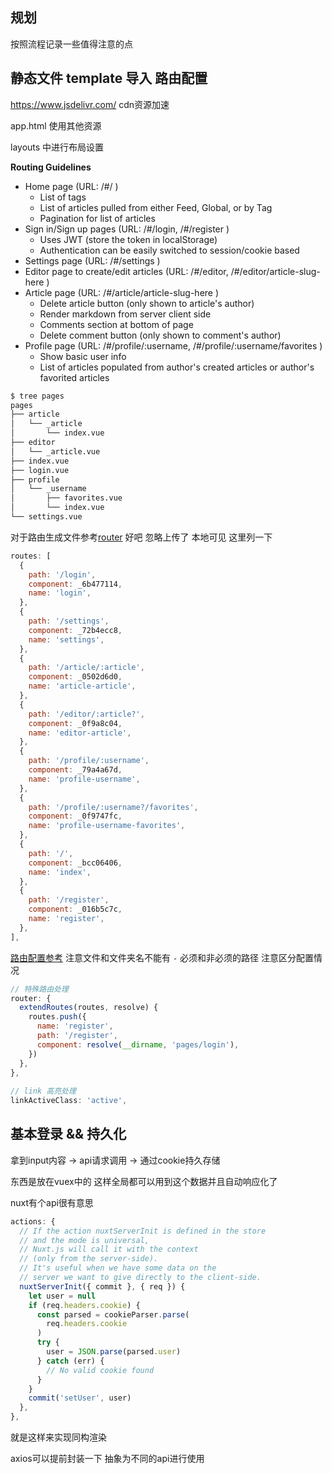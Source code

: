 ## 规划

按照流程记录一些值得注意的点



## 静态文件 template 导入 路由配置

https://www.jsdelivr.com/ cdn资源加速

app.html 使用其他资源

layouts 中进行布局设置

**Routing Guidelines**

- Home page (URL: /#/ )
  - List of tags
  - List of articles pulled from either Feed, Global, or by Tag
  - Pagination for list of articles
- Sign in/Sign up pages (URL: /#/login, /#/register )
  - Uses JWT (store the token in localStorage)
  - Authentication can be easily switched to session/cookie based
- Settings page (URL: /#/settings )
- Editor page to create/edit articles (URL: /#/editor, /#/editor/article-slug-here )
- Article page (URL: /#/article/article-slug-here )
  - Delete article button (only shown to article's author)
  - Render markdown from server client side
  - Comments section at bottom of page
  - Delete comment button (only shown to comment's author)
- Profile page (URL: /#/profile/:username, /#/profile/:username/favorites )
  - Show basic user info
  - List of articles populated from author's created articles or author's favorited articles

```zsh
$ tree pages 
pages
├── article
│   └── _article
│       └── index.vue
├── editor
│   └── _article.vue
├── index.vue
├── login.vue
├── profile
│   └── _username
│       ├── favorites.vue
│       └── index.vue
└── settings.vue
```

对于路由生成文件参考[router](.nuxt/router.js) 好吧 忽略上传了 本地可见 这里列一下

```js
routes: [
  {
    path: '/login',
    component: _6b477114,
    name: 'login',
  },
  {
    path: '/settings',
    component: _72b4ecc8,
    name: 'settings',
  },
  {
    path: '/article/:article',
    component: _0502d6d0,
    name: 'article-article',
  },
  {
    path: '/editor/:article?',
    component: _0f9a8c04,
    name: 'editor-article',
  },
  {
    path: '/profile/:username',
    component: _79a4a67d,
    name: 'profile-username',
  },
  {
    path: '/profile/:username?/favorites',
    component: _0f9747fc,
    name: 'profile-username-favorites',
  },
  {
    path: '/',
    component: _bcc06406,
    name: 'index',
  },
  {
    path: '/register',
    component: _016b5c7c,
    name: 'register',
  },
],
```

[路由配置参考](https://nuxtjs.org/docs/2.x/features/file-system-routing) 注意文件和文件夹名不能有 `-` 必须和非必须的路径 注意区分配置情况

```js
// 特殊路由处理
router: {
  extendRoutes(routes, resolve) {
    routes.push({
      name: 'register',
      path: '/register',
      component: resolve(__dirname, 'pages/login'),
    })
  },
},
 
// link 高亮处理
linkActiveClass: 'active',
```

## 基本登录 && 持久化

拿到input内容 -> api请求调用 -> 通过cookie持久存储

东西是放在vuex中的 这样全局都可以用到这个数据并且自动响应化了

nuxt有个api很有意思

```js
actions: {
  // If the action nuxtServerInit is defined in the store
  // and the mode is universal,
  // Nuxt.js will call it with the context
  // (only from the server-side).
  // It's useful when we have some data on the
  // server we want to give directly to the client-side.
  nuxtServerInit({ commit }, { req }) {
    let user = null
    if (req.headers.cookie) {
      const parsed = cookieParser.parse(
        req.headers.cookie
      )
      try {
        user = JSON.parse(parsed.user)
      } catch (err) {
        // No valid cookie found
      }
    }
    commit('setUser', user)
  },
},
```

就是这样来实现同构渲染



axios可以提前封装一下 抽象为不同的api进行使用